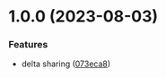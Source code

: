 # 1.0.0 (2023-08-03)


### Features

* delta sharing ([073eca8](https://github.com/data-platform-hq/terraform-databricks-delta-sharing/commit/073eca8d56b07d25b999d167fcb77c08c71c68a9))
